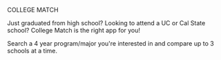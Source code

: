 COLLEGE MATCH

Just graduated from high school? Looking to attend a UC or Cal State school? College Match is the right app for you!

Search a 4 year program/major you're interested in and compare up to 3 schools at a time. 
